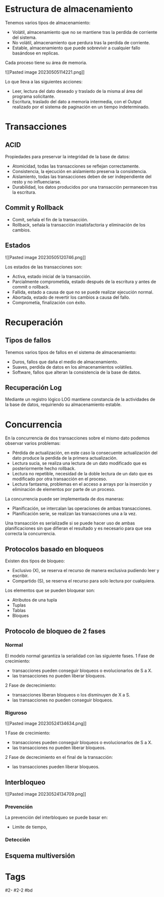 # Estructura de almacenamiento
Tenemos varios tipos de almacenamiento:
- Volátil, almacenamiento que no se mantiene tras la perdida de corriente del sistema.
- No volátil, almacenamiento que perdura tras la perdida de corriente.
- Estable, almacenamiento que puede sobrevivir a cualquier fallo basándose en replicas.

Cada proceso tiene su área de memoria.

![[Pasted image 20230505114221.png]]

Lo que lleva a las siguientes acciones:
- Leer, lectura del dato deseado y traslado de la misma al área del programa solicitante.
- Escritura, traslado del dato a memoria intermedia, con el Output realizado por el sistema de paginación en un tiempo indeterminado.

# Transacciones
## ACID
Propiedades para preservar la integridad de la base de datos:
- Atomicidad, todas las transacciones se reflejan correctamente.
- Consistencia, la ejecución en aislamiento preserva la consistencia.
- Aislamiento, todas las transacciones deben de ser independiente del resto y no influenciarse.
- Durabilidad, los datos producidos por una transacción permanecen tras la escritura.

## Commit y Rollback
- Comit, señala el fin de la transacción.
- Rollback, señala la transacción insatisfactoria y eliminación de los cambios.

## Estados

![[Pasted image 20230505120746.png]]

Los estados de las transacciones son:
- Activa, estado inicial de la transacción.
- Parcialmente comprometida, estado después de la escritura y antes de commit o rollback.
- Fallida, estado a causa de que no se puede realizar ejecución normal.
- Abortada, estado de revertir los cambios a causa del fallo.
- Comprometía, finalización con éxito.

# Recuperación
## Tipos de fallos
Tenemos varios tipos de fallos en el sistema de almacenamiento:
- Duros, fallos que daña el medio de almacenamiento.
- Suaves, perdida de datos en los almacenamientos volátiles.
- Software, fallos que alteran la consistencia de la base de datos.

## Recuperación Log
Mediante un registro lógico LOG mantiene constancia de la actividades de la base de datos, requiriendo su almacenamiento estable.

# Concurrencia
En la concurrencia de dos transacciones sobre el mismo dato podemos observar varios problemas:
- Pérdida de actualización, en este caso la consecuente actualización del dato produce la perdida de la primera actualización.
- Lectura sucia, se realiza una lectura de un dato modificado que es posteriormente hecho rollback.
- Lectura no repetible, necesidad de la doble lectura de un dato que es modificado por otra transacción en el proceso.
- Lectura fantasma, problemas en el acceso a arrays por la inserción y eliminación de elementos por parte de un proceso.

La concurrencia puede ser implementada de dos maneras:
- Planificación, se intercalan las operaciones de ambas transacciones.
- Planificación serie, se realizan las transacciones una a la vez.

Una transacción es serializadle si se puede hacer uso de ambas planificaciones sin que difieran el resultado y es necesario para que sea correcta la concurrencia.
## Protocolos basado en bloqueos
Existen dos tipos de bloqueo:
- Exclusivo (X), se reserva el recurso de manera exclusiva pudiendo leer y escribir.
- Compartido (S), se reserva el recurso para solo lectura por cualquiera.

Los elementos que se pueden bloquear son:
- Atributos de una tupla
- Tuplas
- Tablas
- Bloques

## Protocolo de bloqueo de 2 fases
### Normal
El modelo normal garantiza la serialidad con las siguiente fases.
1 Fase de crecimiento:
- transacciones pueden conseguir bloqueos o evolucionarlos de S a X.
- las transacciones no pueden liberar bloqueos.

2 Fase de decrecimiento:
- transacciones liberan bloqueos o los disminuyen de X a S.
- las transacciones no pueden conseguir bloqueos.

### Riguroso

![[Pasted image 20230524134634.png]]

1 Fase de crecimiento:
- transacciones pueden conseguir bloqueos o evolucionarlos de S a X.
- las transacciones no pueden liberar bloqueos.

2 Fase de decrecimiento en el final de la transacción:
- las transacciones pueden liberar bloqueos.

## Interbloqueo

![[Pasted image 20230524134709.png]]

### Prevención
La prevención del interbloqueo se puede basar en:
- Limite de tiempo, 
### Detección

## Esquema multiversión
# Tags
#2- 
#2-2 
#bd 
